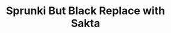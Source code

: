 ---
slug: sprunki-but-black-replace-with-sakta
title: Sprunki But Black Replace with Sakta
description: "Sprunki But Black Replace with Sakta is an exciting online game. Play for free directly in your browser!"
icon: /images/popular_mods/Sprunki But Black Replace with Sakta.png
url: https://wowtbc.net/sprunkin/black-replace-sakta/index.html
previewImage: /images/popular_mods/Sprunki But Black Replace with Sakta.png
type: popular mods

# SEO配置
seo:
  title: "Sprunki But Black Replace with Sakta - Play Free Online Game | Fun Browser Games"
  description: "Sprunki But Black Replace with Sakta - Play this fun online game for free in your browser. No download required!"
  ogImage: "/images/popular_mods/Sprunki But Black Replace with Sakta.png"
  keywords: "sprunki-but-black-replace-with-sakta, online game, browser game, free game, popular mods game, play online"

videoUrls:
  - https://www.youtube.com/embed/example1
  - https://www.youtube.com/embed/example2

whyPlay:
  title: "Why Play Sprunki But Black Replace with Sakta?"
  items:
    - "Immersive Gameplay: Sprunki But Black Replace with Sakta offers an engaging and immersive gaming experience that will keep you entertained for hours"
    - "Challenging Levels: Test your skills with increasingly difficult challenges and obstacles"
    - "Beautiful Graphics: Enjoy stunning visuals and smooth animations that bring the game world to life"
    - "Regular Updates: New content and features are added regularly to keep the game fresh and exciting"
    - "Free to Play: Experience all the fun without spending a penny"
    - "Community Features: Connect with other players, share strategies, and compete for high scores"
    - "Cross-Platform: Play on any device with a web browser, no downloads required"

features:
  title: "Key Features of Sprunki But Black Replace with Sakta"
  image: "/images/popular_mods/Sprunki But Black Replace with Sakta.png"
  items:
    - "Intuitive Controls: Easy to learn controls make Sprunki But Black Replace with Sakta accessible for players of all skill levels"
    - "Multiple Game Modes: Enjoy various gameplay options that provide different challenges and experiences"
    - "Character Customization: Personalize your gaming experience with unique characters and items"
    - "Achievement System: Complete special tasks to earn rewards and recognition"
    - "Leaderboards: Compete with players worldwide and see who can achieve the highest scores"

characteristics:
  title: "Game Characteristics"
  image: "/images/popular_mods/Sprunki But Black Replace with Sakta.png"
  items:
    - "Genre: Popular mods game with elements of strategy and skill"
    - "Difficulty: Suitable for both casual gamers and those seeking a challenge"
    - "Play Time: Quick sessions or extended gameplay, depending on your preference"
    - "Art Style: Vibrant and engaging visuals that enhance the gaming experience"
    - "Sound Design: Immersive audio that complements the gameplay perfectly"

info: "Sprunki But Black Replace with Sakta is an exciting online game that offers players a unique and engaging gaming experience. With its intuitive controls, stunning visuals, and challenging gameplay, Sprunki But Black Replace with Sakta provides hours of entertainment for players of all ages and skill levels. Whether you're looking for a quick gaming session during a break or an extended play session, Sprunki But Black Replace with Sakta delivers an immersive experience that will keep you coming back for more. The game features multiple levels of increasing difficulty, ensuring that players are constantly challenged as they progress. With regular updates adding new content and features, Sprunki But Black Replace with Sakta remains fresh and exciting, providing endless entertainment options for its growing community of players."

howToPlayIntro: "Welcome to Sprunki But Black Replace with Sakta! This guide will walk you through the basics and help you master the game. Whether you're a beginner or looking to improve your skills, these tips and instructions will enhance your gaming experience."

howToPlaySteps:
  - title: "Getting Started"
    description: "Begin your Sprunki But Black Replace with Sakta adventure by familiarizing yourself with the controls. Use your keyboard or mouse to navigate through the game interface. The tutorial will guide you through the basic mechanics and help you understand the objectives."
  - title: "Understanding the Objectives"
    description: "In Sprunki But Black Replace with Sakta, your main goal is to progress through levels by completing specific objectives. Each level presents unique challenges that require different strategies and approaches."
  - title: "Mastering the Controls"
    description: "Practice using the controls to improve your precision and reaction time. Sprunki But Black Replace with Sakta requires quick reflexes and strategic thinking to overcome obstacles and defeat opponents."
  - title: "Utilizing Power-ups"
    description: "Collect power-ups throughout the game to enhance your abilities and overcome difficult challenges. Each power-up offers unique advantages that can be crucial for success."
  - title: "Developing Strategies"
    description: "As you progress in Sprunki But Black Replace with Sakta, develop effective strategies for different scenarios. Analyze patterns, anticipate challenges, and adapt your approach to maximize your performance."

faq:
  title: "Frequently Asked Questions about Sprunki But Black Replace with Sakta"
  items:
    - question: "Is Sprunki But Black Replace with Sakta free to play?"
      answer: "Yes, Sprunki But Black Replace with Sakta is completely free to play directly in your web browser. No downloads or purchases are required to enjoy the full game experience."
    - question: "Can I play Sprunki But Black Replace with Sakta on mobile devices?"
      answer: "Yes, Sprunki But Black Replace with Sakta is optimized for both desktop and mobile play. You can enjoy the game on any device with a web browser and internet connection."
    - question: "Are there any in-game purchases?"
      answer: "While Sprunki But Black Replace with Sakta is free to play, there may be optional in-game purchases available for cosmetic items or additional features that don't affect core gameplay."
    - question: "How often is Sprunki But Black Replace with Sakta updated?"
      answer: "The developers regularly update Sprunki But Black Replace with Sakta with new content, features, and improvements based on player feedback and game performance."
    - question: "Can I play Sprunki But Black Replace with Sakta offline?"
      answer: "Currently, Sprunki But Black Replace with Sakta requires an internet connection to play as it's a browser-based online game."
    - question: "Is Sprunki But Black Replace with Sakta suitable for children?"
      answer: "Yes, Sprunki But Black Replace with Sakta is designed to be family-friendly and suitable for players of all ages."
    - question: "How do I report bugs or issues?"
      answer: "If you encounter any problems while playing Sprunki But Black Replace with Sakta, you can report them through the game's support page or contact the developers directly through their website."
    - question: "Still Have Questions?"
      answer: "If you have additional questions about Sprunki But Black Replace with Sakta that aren't covered in this FAQ, please visit our support center or contact our customer service team for assistance."
---